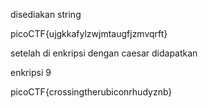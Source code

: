 disediakan string 

picoCTF{ujgkkafylzwjmtaugfjzmvqrft}

setelah di enkripsi dengan caesar didapatkan

enkripsi 9

picoCTF{crossingtherubiconrhudyznb}